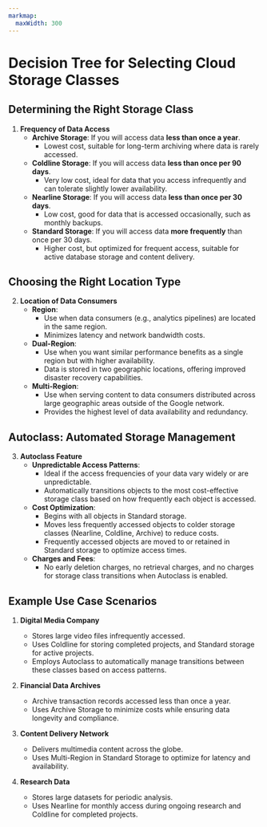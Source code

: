```yaml
---
markmap:
  maxWidth: 300
---
```


# Decision Tree for Selecting Cloud Storage Classes

## Determining the Right Storage Class

1. **Frequency of Data Access**
   - **Archive Storage**: If you will access data **less than once a year**.
     - Lowest cost, suitable for long-term archiving where data is rarely accessed.
   - **Coldline Storage**: If you will access data **less than once per 90 days**.
     - Very low cost, ideal for data that you access infrequently and can tolerate slightly lower availability.
   - **Nearline Storage**: If you will access data **less than once per 30 days**.
     - Low cost, good for data that is accessed occasionally, such as monthly backups.
   - **Standard Storage**: If you will access data **more frequently** than once per 30 days.
     - Higher cost, but optimized for frequent access, suitable for active database storage and content delivery.

## Choosing the Right Location Type

2. **Location of Data Consumers**
   - **Region**:
     - Use when data consumers (e.g., analytics pipelines) are located in the same region.
     - Minimizes latency and network bandwidth costs.
   - **Dual-Region**:
     - Use when you want similar performance benefits as a single region but with higher availability.
     - Data is stored in two geographic locations, offering improved disaster recovery capabilities.
   - **Multi-Region**:
     - Use when serving content to data consumers distributed across large geographic areas outside of the Google network.
     - Provides the highest level of data availability and redundancy.

## Autoclass: Automated Storage Management

3. **Autoclass Feature**
   - **Unpredictable Access Patterns**:
     - Ideal if the access frequencies of your data vary widely or are unpredictable.
     - Automatically transitions objects to the most cost-effective storage class based on how frequently each object is accessed.
   - **Cost Optimization**:
     - Begins with all objects in Standard storage.
     - Moves less frequently accessed objects to colder storage classes (Nearline, Coldline, Archive) to reduce costs.
     - Frequently accessed objects are moved to or retained in Standard storage to optimize access times.
   - **Charges and Fees**:
     - No early deletion charges, no retrieval charges, and no charges for storage class transitions when Autoclass is enabled.


## Example Use Case Scenarios

1. **Digital Media Company**
   - Stores large video files infrequently accessed.
   - Uses Coldline for storing completed projects, and Standard storage for active projects.
   - Employs Autoclass to automatically manage transitions between these classes based on access patterns.

2. **Financial Data Archives**
   - Archive transaction records accessed less than once a year.
   - Uses Archive Storage to minimize costs while ensuring data longevity and compliance.

3. **Content Delivery Network**
   - Delivers multimedia content across the globe.
   - Uses Multi-Region in Standard Storage to optimize for latency and availability.

4. **Research Data**
   - Stores large datasets for periodic analysis.
   - Uses Nearline for monthly access during ongoing research and Coldline for completed projects.

